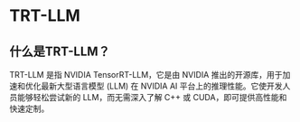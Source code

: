 # TRT-LLM

## 什么是TRT-LLM？

TRT-LLM 是指 NVIDIA TensorRT-LLM，它是由 NVIDIA 推出的开源库，用于加速和优化最新大型语言模型 (LLM) 在 NVIDIA AI 平台上的推理性能。它使开发人员能够轻松尝试新的 LLM，而无需深入了解 C++ 或 CUDA，即可提供高性能和快速定制。
